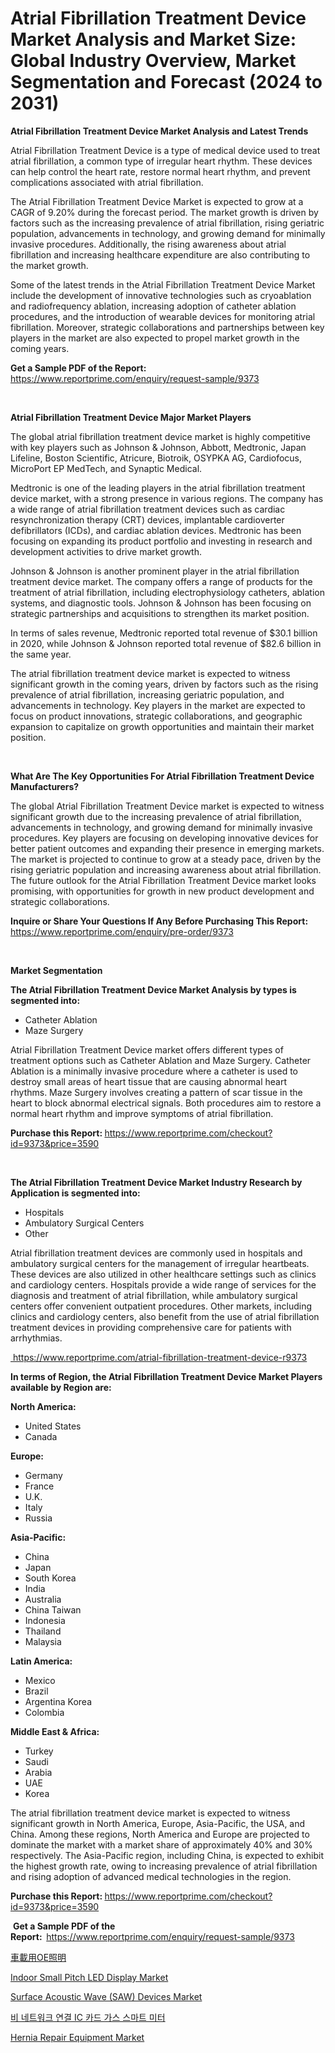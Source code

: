 <p><h1>Atrial Fibrillation Treatment Device Market Analysis and Market Size: Global Industry Overview, Market Segmentation and Forecast (2024 to 2031)</h1></p><p><strong>Atrial Fibrillation Treatment Device Market Analysis and Latest Trends</strong></p>
<p><p>Atrial Fibrillation Treatment Device is a type of medical device used to treat atrial fibrillation, a common type of irregular heart rhythm. These devices can help control the heart rate, restore normal heart rhythm, and prevent complications associated with atrial fibrillation.</p><p>The Atrial Fibrillation Treatment Device Market is expected to grow at a CAGR of 9.20% during the forecast period. The market growth is driven by factors such as the increasing prevalence of atrial fibrillation, rising geriatric population, advancements in technology, and growing demand for minimally invasive procedures. Additionally, the rising awareness about atrial fibrillation and increasing healthcare expenditure are also contributing to the market growth.</p><p>Some of the latest trends in the Atrial Fibrillation Treatment Device Market include the development of innovative technologies such as cryoablation and radiofrequency ablation, increasing adoption of catheter ablation procedures, and the introduction of wearable devices for monitoring atrial fibrillation. Moreover, strategic collaborations and partnerships between key players in the market are also expected to propel market growth in the coming years.</p></p>
<p><strong>Get a Sample PDF of the Report:&nbsp;</strong> <a href="https://www.reportprime.com/enquiry/request-sample/9373">https://www.reportprime.com/enquiry/request-sample/9373</a></p>
<p>&nbsp;</p>
<p><strong>Atrial Fibrillation Treatment Device Major Market Players</strong></p>
<p><p>The global atrial fibrillation treatment device market is highly competitive with key players such as Johnson & Johnson, Abbott, Medtronic, Japan Lifeline, Boston Scientific, Atricure, Biotroik, OSYPKA AG, Cardiofocus, MicroPort EP MedTech, and Synaptic Medical.</p><p>Medtronic is one of the leading players in the atrial fibrillation treatment device market, with a strong presence in various regions. The company has a wide range of atrial fibrillation treatment devices such as cardiac resynchronization therapy (CRT) devices, implantable cardioverter defibrillators (ICDs), and cardiac ablation devices. Medtronic has been focusing on expanding its product portfolio and investing in research and development activities to drive market growth.</p><p>Johnson & Johnson is another prominent player in the atrial fibrillation treatment device market. The company offers a range of products for the treatment of atrial fibrillation, including electrophysiology catheters, ablation systems, and diagnostic tools. Johnson & Johnson has been focusing on strategic partnerships and acquisitions to strengthen its market position.</p><p>In terms of sales revenue, Medtronic reported total revenue of $30.1 billion in 2020, while Johnson & Johnson reported total revenue of $82.6 billion in the same year.</p><p>The atrial fibrillation treatment device market is expected to witness significant growth in the coming years, driven by factors such as the rising prevalence of atrial fibrillation, increasing geriatric population, and advancements in technology. Key players in the market are expected to focus on product innovations, strategic collaborations, and geographic expansion to capitalize on growth opportunities and maintain their market position.</p></p>
<p>&nbsp;</p>
<p><strong>What Are The Key Opportunities For Atrial Fibrillation Treatment Device Manufacturers?</strong></p>
<p><p>The global Atrial Fibrillation Treatment Device market is expected to witness significant growth due to the increasing prevalence of atrial fibrillation, advancements in technology, and growing demand for minimally invasive procedures. Key players are focusing on developing innovative devices for better patient outcomes and expanding their presence in emerging markets. The market is projected to continue to grow at a steady pace, driven by the rising geriatric population and increasing awareness about atrial fibrillation. The future outlook for the Atrial Fibrillation Treatment Device market looks promising, with opportunities for growth in new product development and strategic collaborations.</p></p>
<p><strong>Inquire or Share Your Questions If Any Before Purchasing This Report:</strong> <a href="https://www.reportprime.com/enquiry/pre-order/9373">https://www.reportprime.com/enquiry/pre-order/9373</a></p>
<p>&nbsp;</p>
<p><strong>Market Segmentation</strong></p>
<p><strong>The Atrial Fibrillation Treatment Device Market Analysis by types is segmented into:</strong></p>
<p><ul><li>Catheter Ablation</li><li>Maze Surgery</li></ul></p>
<p><p>Atrial Fibrillation Treatment Device market offers different types of treatment options such as Catheter Ablation and Maze Surgery. Catheter Ablation is a minimally invasive procedure where a catheter is used to destroy small areas of heart tissue that are causing abnormal heart rhythms. Maze Surgery involves creating a pattern of scar tissue in the heart to block abnormal electrical signals. Both procedures aim to restore a normal heart rhythm and improve symptoms of atrial fibrillation.</p></p>
<p><strong>Purchase this Report:&nbsp;</strong><a href="https://www.reportprime.com/checkout?id=9373&price=3590">https://www.reportprime.com/checkout?id=9373&price=3590</a></p>
<p>&nbsp;</p>
<p><strong>The Atrial Fibrillation Treatment Device Market Industry Research by Application is segmented into:</strong></p>
<p><ul><li>Hospitals</li><li>Ambulatory Surgical Centers</li><li>Other</li></ul></p>
<p><p>Atrial fibrillation treatment devices are commonly used in hospitals and ambulatory surgical centers for the management of irregular heartbeats. These devices are also utilized in other healthcare settings such as clinics and cardiology centers. Hospitals provide a wide range of services for the diagnosis and treatment of atrial fibrillation, while ambulatory surgical centers offer convenient outpatient procedures. Other markets, including clinics and cardiology centers, also benefit from the use of atrial fibrillation treatment devices in providing comprehensive care for patients with arrhythmias.</p></p>
<p><a href="https://www.reportprime.com/atrial-fibrillation-treatment-device-r9373">&nbsp;https://www.reportprime.com/atrial-fibrillation-treatment-device-r9373</a></p>
<p><strong>In terms of Region, the Atrial Fibrillation Treatment Device Market Players available by Region are:</strong></p>
<p>
    <p> <strong> North America: </strong>
        <ul>
            <li>United States</li>
            <li>Canada</li>
        </ul>
        </p> 
    <p> <strong> Europe: </strong>
        <ul>
            <li>Germany</li>
            <li>France</li>
            <li>U.K.</li>
            <li>Italy</li>
            <li>Russia</li>
        </ul>
        </p> 
    <p> <strong> Asia-Pacific: </strong>
        <ul>
            <li>China</li>
            <li>Japan</li>
            <li>South Korea</li>
            <li>India</li>
            <li>Australia</li>
            <li>China Taiwan</li>
            <li>Indonesia</li>
            <li>Thailand</li>
            <li>Malaysia</li>
        </ul>
        </p> 
    <p> <strong> Latin America: </strong>
        <ul>
            <li>Mexico</li>
            <li>Brazil</li>
            <li>Argentina Korea</li>
            <li>Colombia</li>
        </ul>
        </p> 
    <p> <strong> Middle East & Africa: </strong>
        <ul>
            <li>Turkey</li>
            <li>Saudi</li>
            <li>Arabia</li>
            <li>UAE</li>
            <li>Korea</li>
        </ul>
    </p>
    </p>
<p><p>The atrial fibrillation treatment device market is expected to witness significant growth in North America, Europe, Asia-Pacific, the USA, and China. Among these regions, North America and Europe are projected to dominate the market with a market share of approximately 40% and 30% respectively. The Asia-Pacific region, including China, is expected to exhibit the highest growth rate, owing to increasing prevalence of atrial fibrillation and rising adoption of advanced medical technologies in the region.</p></p>
<p><strong>Purchase this Report: </strong><a href="https://www.reportprime.com/checkout?id=9373&price=3590">https://www.reportprime.com/checkout?id=9373&price=3590</a></p>
<p>&nbsp;<strong>Get a Sample PDF of the Report:&nbsp;&nbsp;</strong><a href="https://www.reportprime.com/enquiry/request-sample/9373">https://www.reportprime.com/enquiry/request-sample/9373</a></p>
<p><strong></strong></p>
<p><p><a href="https://github.com/AhmadMann1950/Market-Research-Report-List-2/blob/main/478963585395.md">車載用OE照明</a></p><p><a href="https://www.linkedin.com/pulse/indoor-small-pitch-led-display-market-share-size-trends-industry-flotf?trackingId=OYAw5wniRoeQoXLytO3rLw%3D%3D">Indoor Small Pitch LED Display Market</a></p><p><a href="https://www.linkedin.com/pulse/surface-acoustic-wave-saw-devices-industry-analysis-report-its-fpndf?trackingId=EiBVwqmRRB6TE0DyRVPtRg%3D%3D">Surface Acoustic Wave (SAW) Devices Market</a></p><p><a href="https://github.com/rrmadityapu/Market-Research-Report-List-2/blob/main/5232230106122.md">비 네트워크 연결 IC 카드 가스 스마트 미터</a></p><p><a href="https://github.com/kmatchooka/Market-Research-Report-List-2/blob/main/hernia-repair-equipment-market.md">Hernia Repair Equipment Market</a></p></p>